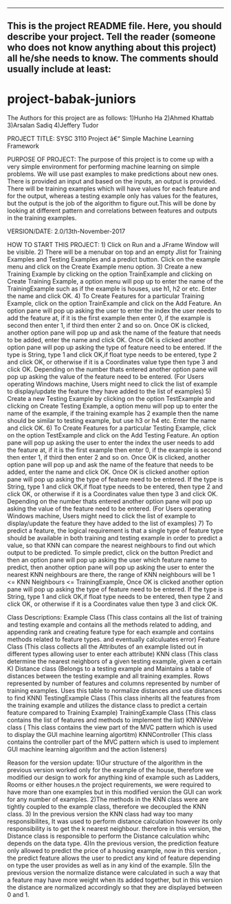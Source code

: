 ------------------------------------------------------------------------
This is the project README file. Here, you should describe your project.
Tell the reader (someone who does not know anything about this project)
all he/she needs to know. The comments should usually include at least:
------------------------------------------------------------------------
# project-babak-juniors

The Authors for this project are as follows: 
											1)Hunho Ha
											2)Ahmed Khattab
											3)Arsalan Sadiq
											4)Jeffery Tudor
											


PROJECT TITLE: SYSC 3110 Project â€“ Simple Machine Learning Framework

PURPOSE OF PROJECT: The purpose of this project is to come up with a very simple environment for performing machine learning on simple problems. We will use past examples to make 
					predictions about new ones. There is provided an input and based on the inputs, an output is provided. There will be training examples which will have values 
					for each feature and for the output, whereas a testing example only has values for the features, but the output is the job of the algorithm to
					figure out.This will be done by looking at different pattern and correlations between features and outputs in the training examples.
					
VERSION/DATE: 2.0/13th-November-2017

HOW TO START THIS PROJECT: 
						1) Click on Run and a JFrame Window will be visible.
						2) There will be a menubar on top and an empty Jlist for Training Examples and Testing Examples and a predict button. Click on the example menu and click
							on the Create Example menu option.
						3) Create a new Training Example by clicking on the option TrainExample and clicking on Create Training Example, a option menu will pop up to enter the
							name of the TrainingExample such as if the example is houses, use h1, h2 or etc. Enter the name and click OK.
						4) To Create Features for a particular Training Example, click on the option TrainExample and click on the Add Feature. An option pane will pop up asking
							the user to enter the index the user needs to add the feature at, if it is the first example then enter 0, if the example is second then enter 1, if
							third then enter 2 and so on. Once OK is clicked, another option pane will pop up and ask the name of the feature that needs to be added, enter the name
							and click OK. Once OK is clicked another option pane will pop up asking the type of feature need to be entered. If the type is String, type 1 and click 
							OK,if float type needs to be entered, type 2 and click OK, or otherwise if it is a Coordinates value type then type 3 and click OK. Depending on the 
							number thats entered another option pane will pop up asking the value of the feature need to be entered. (For Users operating Windows machine, Users
							might need to click the list of example to display/update the feature they have added to the list of examples)
						5) Create a new Testing Example by clicking on the option TestExample and clicking on Create Testing Example, a option menu will pop up to enter the
							name of the example, if the training example has 2 example then the name should be similar to testing example, but use h3 or h4 etc. Enter the name 
							and click OK. 
						6)  To Create Features for a particular Testing Example, click on the option TestExample and click on the Add Testing Feature. An option pane will pop up asking
							the user to enter the index the user needs to add the feature at, if it is the first example then enter 0, if the example is second then enter 1, if
							third then enter 2 and so on. Once OK is clicked, another option pane will pop up and ask the name of the feature that needs to be added, enter the name
							and click OK. Once OK is clicked another option pane will pop up asking the type of feature need to be entered. If the type is String, type 1 and click 
							OK,if float type needs to be entered, then type 2 and click OK, or otherwise if it is a Coordinates value then type 3 and click OK. Depending on the 
							number thats entered another option pane will pop up asking the value of the feature need to be entered. (For Users operating Windows machine, Users
							might need to click the list of example to display/update the feature they have added to the list of examples)
						7) To predict a feature, the logical requirement is that a single type of feature type should be available in both training and testing example in order to 
							predict a value, so that KNN can compare the nearest neighbours to find out which output to be predicted. To simple predict, click on the button Predict
							and then an option pane will pop up asking the user which feature name to predict, then another option pane will pop up asking the user to enter the 
							nearest KNN neighbours are there, the range of KNN neighbours will be 1 <= KNN Neighbours <= TrainingExample, Once OK is clicked another option pane will
							pop up asking the type of feature need to be entered. If the type is String, type 1 and click OK,if float type needs to be entered, then type 2 and 
							click OK, or otherwise if it is a Coordinates value then type 3 and click OK.

							
Class Descriptions:	
							Example Class (This class contains all the list of training and testing example and contains all the methods related to adding, and appending rank and creating
											feature type for each example and contains methods related to feature types. and eventually calculuates error)
							Feature Class (This class collects all the Attributes of an example listed out in different types allowing user to enter each attribute)
							KNN class (This class determine the nearest neighbors of a given testing example, given a certain K)
							Distance class (Belongs to a testing example and Maintains a table of distances between the testing example and all training examples. Rows represented by number
											of features and columns represented by number of training examples. Uses this table to normalize distances and use distances to find KNN)
							TestingExample Class (This class inherits all the features from the training example and utilizes the distance class to predict a certain feature compared to
											Training Example)
							TrainingExample Class (This class contains the list of features and methods to implement the list)
							KNNVeiw class ( This class contains the view part of the MVC pattern which is used to display the GUI machine learning algortitm)
							KNNController (This class contains the controller part of the MVC pattern which is used to implement GUI machine learning algorithm and the action listeners)

Reason for the version update: 
								1)Our structure of the algorithm in the previous version worked only for the example of the house, therefore we modified our design to work for anything
								kind of example such as Ladders, Rooms or either houses.n the project requirements, we were required to have more than one examples but in this modified
								version the GUI can work for any number of examples.
								2)The methods in the KNN class were are tightly coupled to the example class, therefore we decoupled the KNN class.
								3) In the previous version the KNN class had way too many responsibilites, It was used to perform distance calculation however its only responsibility
								is to get the k nearest neighbour. therefore in this version, the Distance class is responsible to perform the Distance calculation whihc depends on the
								data type.
								4)In the previous version, the prediction feature only allowed to predict the price of a housing example, now in this version , the predict feature allows
								the user to predict any kind of feature depending on type the user provides as well as in any kind of the example.
								5)In the previous version the normalize distance were calculated in such a way that a feature may have more weight when its added together, but in this
								version the distance are normalized accordingly so that they are displayed between 0 and 1.